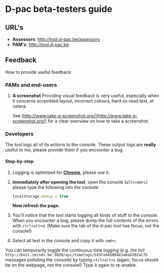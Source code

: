 # D-pac beta-testers guide

## URL's

* **Assessors**: 		http://tool.d-pac.be/assessors
* **PAM's**: 	http://tool.d-pac.be

## Feedback

How to provide useful feedback:

### PAMs and end-users

1. **A screenshot** Providing visual feedback is very useful, especially when it concerns scrambled layout, incorrect colours, hard-to-read text, et cetera.

	See [http://www.take-a-screenshot.org/](http://www.take-a-screenshot.org/) for a clear overview on how to take a screenshot.

### Developers

The tool logs all of its actions to the console. These output logs are **really** useful to me, please provide them if you encounter a bug.

#### Step-by-step

1. Logging is optimized for **[Chrome](https://www.google.com/chrome)**, please use it.
1. **Immediately after opening the tool**, open the console (`alt+cmd+i`) please type the following into the console:

	```js
	localStorage.debug = true
	```

	**Now refresh the page.**
1. You'll notice that the tool starts logging all kinds of stuff to the console. When you encounter a bug, please dump the full contents of the errors with `ctrl+alt+d`. (Make sure the tab of the d-pac tool has focus, not the console!)
1. Select all text in the console and copy it with `cmd+c`

You can temporarily toggle the continuous time logging (e.g. the `PUT http://boil.iminds.be:3020/api/timelogs/543fa94508483aba6202ac7b` messages polluting the console) by typing `ctrl+alt+s` (again, focus should be on the webpage, not the console!) Type it again to re-enable.